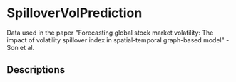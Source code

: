 # SpilloverVolPrediction

Data used in the paper "Forecasting global stock market volatility: The impact of volatility spillover index in spatial-temporal graph-based model" - Son et al.

## Descriptions
